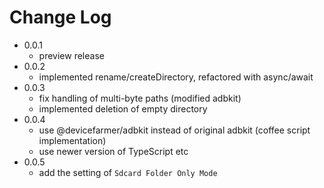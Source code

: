# Change Log

- 0.0.1
  * preview release
- 0.0.2
  * implemented rename/createDirectory, refactored with async/await
- 0.0.3
  * fix handling of multi-byte paths (modified adbkit)
  * implemented deletion of empty directory
- 0.0.4
  * use @devicefarmer/adbkit instead of original adbkit (coffee script implementation)
  * use newer version of TypeScript etc
- 0.0.5
  * add the setting of `Sdcard Folder Only Mode`
